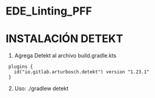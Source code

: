 # EDE_Linting_PFF

# INSTALACIÓN DETEKT

1. Agrega Detekt al archivo build.gradle.kts
 ```
  plugins {
    id("io.gitlab.arturbosch.detekt") version "1.23.1"
  }

 ```
2. Uso: ./gradlew detekt
